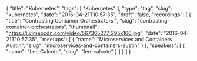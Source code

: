 {
  "title": "Kubernetes",
  "tags": [
    "Kubernetes"
  ],
  "type": "tag",
  "slug": "kubernetes",
  "date": "2016-04-21T10:57:35",
  "draft": false,
  "recordings": [
    {
      "title": "Contrasting Container Orchestrators ",
      "slug": "contrasting-container-orchestrators",
      "thumbnail": "https://i.vimeocdn.com/video/567365277_295x166.jpg",
      "date": "2016-04-21T10:57:35",
      "meetups": [
        {
          "name": "Microservices and Containers Austin",
          "slug": "microservices-and-containers-austin"
        }
      ],
      "speakers": [
        {
          "name": "Lee Calcote",
          "slug": "lee-calcote"
        }
      ]
    }
  ]
}